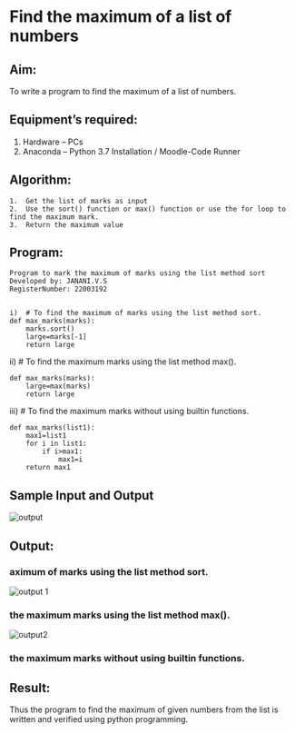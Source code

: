 # Find the maximum of a list of numbers
## Aim:
To write a program to find the maximum of a list of numbers.
## Equipment’s required:
1.	Hardware – PCs
2.	Anaconda – Python 3.7 Installation / Moodle-Code Runner
## Algorithm:
```
1.	Get the list of marks as input
2.	Use the sort() function or max() function or use the for loop to find the maximum mark.
3.	Return the maximum value
```
## Program:
```
Program to mark the maximum of marks using the list method sort
Developed by: JANANI.V.S
RegisterNumber: 22003192
```
```

i)	# To find the maximum of marks using the list method sort.
def max_marks(marks):
    marks.sort()
    large=marks[-1]
    return large

```

ii)	# To find the maximum marks using the list method max().
```
def max_marks(marks):
    large=max(marks)
    return large
```

iii) # To find the maximum marks without using builtin functions.
```
def max_marks(list1):
    max1=list1
    for i in list1:
        if i>max1:
            max1=i
    return max1
```
## Sample Input and Output
![output](./img/max_marks1.jpg) 

## Output:
### aximum of marks using the list method sort.
![output 1](https://user-images.githubusercontent.com/113497333/190679946-aa01a5f0-9fe0-45db-9c50-1e384a98592f.jpeg)

### the maximum marks using the list method max().
![output2](https://user-images.githubusercontent.com/113497333/190680038-2c03dd71-efc5-4571-b5e2-335c08b8e144.jpeg)

### the maximum marks without using builtin functions.


## Result:
Thus the program to find the maximum of given numbers from the list is written and verified using python programming.
